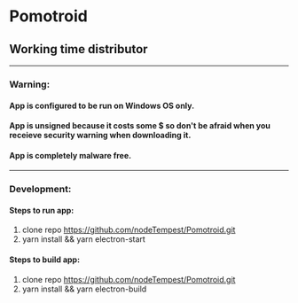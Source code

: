 # Pomotroid
## Working time distributor

*** 

### Warning: 
#### App is configured to be run on Windows OS only.
#### App is unsigned because it costs some $ so don't be afraid when you receieve security warning when downloading it.
#### App is completely malware free.

***

### Development:
#### Steps to run app:
1. clone repo https://github.com/nodeTempest/Pomotroid.git
2. yarn install && yarn electron-start

#### Steps to build app:
1. clone repo https://github.com/nodeTempest/Pomotroid.git
2. yarn install && yarn electron-build
